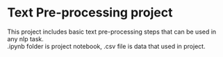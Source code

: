 # Text Pre-processing project 
This project includes basic text pre-processing steps that can be used in any nlp task. <br/>
.ipynb folder is project notebook, .csv file is data that used in project. 
